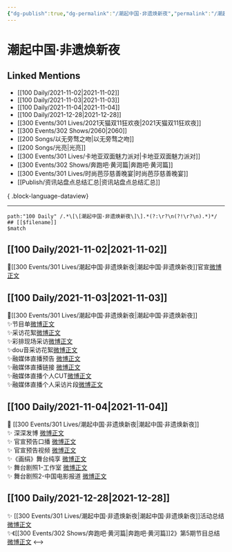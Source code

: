 ```yaml
---
{"dg-publish":true,"dg-permalink":"/潮起中国·非遗焕新夜","permalink":"/潮起中国·非遗焕新夜/","created":"2022-12-23T10:31:16.000+08:00","updated":"2023-04-10T16:25:52.000+08:00"}
---
```


# 潮起中国·非遗焕新夜

## Linked Mentions
- [[100 Daily/2021-11-02\|2021-11-02]]
- [[100 Daily/2021-11-03\|2021-11-03]]
- [[100 Daily/2021-11-04\|2021-11-04]]
- [[100 Daily/2021-12-28\|2021-12-28]]
- [[300 Events/301 Lives/2021天猫双11狂欢夜\|2021天猫双11狂欢夜]]
- [[300 Events/302 Shows/2060\|2060]]
- [[200 Songs/以无旁骛之吻\|以无旁骛之吻]]
- [[200 Songs/光亮\|光亮]]
- [[300 Events/301 Lives/卡地亚双面魅力派对\|卡地亚双面魅力派对]]
- [[300 Events/302 Shows/奔跑吧·黄河篇\|奔跑吧·黄河篇]]
- [[300 Events/301 Lives/时尚芭莎慈善晚宴\|时尚芭莎慈善晚宴]]
- [[Publish/资讯站盘点总结汇总\|资讯站盘点总结汇总]]

{ .block-language-dataview}

---

```expander
path:"100 Daily" /.*\[\[潮起中国·非遗焕新夜\]\].*(?:\r?\n(?!\r?\n).*)*/
## [[$filename]]
$match
```
## [[100 Daily/2021-11-02\|2021-11-02]]
🌟[[300 Events/301 Lives/潮起中国·非遗焕新夜\|潮起中国·非遗焕新夜]]官宣[微博正文](https://weibo.com/detail/4699179009969400)

## [[100 Daily/2021-11-03\|2021-11-03]]
🌟[[300 Events/301 Lives/潮起中国·非遗焕新夜\|潮起中国·非遗焕新夜]]  
✨节目单[微博正文](https://m.weibo.cn/6466290670/4699550042295306)  
✨采访花絮[微博正文](https://m.weibo.cn/6466290670/4699539275780022)  
✨彩排现场采访[微博正文](https://m.weibo.cn/6466290670/4699514965854236)  
✨dou音采访花絮[微博正文](https://m.weibo.cn/6466290670/4699472656861608)  
✨融媒体直播预告 [微博正文](https://m.weibo.cn/6466290670/4699400901758750)  
✨融媒体直播链接 [微博正文](https://m.weibo.cn/6466290670/4699486339729011)  
✨融媒体直播个人CUT[微博正文](https://m.weibo.cn/6466290670/4699573517814672)  
✨融媒体直播个人采访片段[微博正文](https://m.weibo.cn/6466290670/4699585639615679)
## [[100 Daily/2021-11-04\|2021-11-04]]
💫 [[300 Events/301 Lives/潮起中国·非遗焕新夜\|潮起中国·非遗焕新夜]]  
✨ 深深发博 [微博正文](https://m.weibo.cn/6466290670/4699933129314746)  
✨ 官宣预告口播 [微博正文](https://m.weibo.cn/6466290670/4699903776784790)  
✨ 官宣预告视频 [微博正文](https://m.weibo.cn/6466290670/4699831564765142)  
✨《画绢》舞台纯享 [微博正文](https://m.weibo.cn/6466290670/4699929165172660)  
✨ 舞台剧照1-工作室 [微博正文](https://m.weibo.cn/6466290670/4699934581065595)  
✨ 舞台剧照2-中国电影报道 [微博正文](https://m.weibo.cn/6466290670/4699949223118238)
## [[100 Daily/2021-12-28\|2021-12-28]]
✨ [[300 Events/301 Lives/潮起中国·非遗焕新夜\|潮起中国·非遗焕新夜]]活动总结 [微博正文](https://m.weibo.cn/6466290670/4719326630249968)  
✨《[[300 Events/302 Shows/奔跑吧·黄河篇\|奔跑吧·黄河篇]]2》第5期节目总结[微博正文](https://m.weibo.cn/6466290670/4719491777567565)
<-->